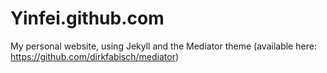 Yinfei.github.com
========

My personal website, using Jekyll and the Mediator theme (available here: https://github.com/dirkfabisch/mediator)
